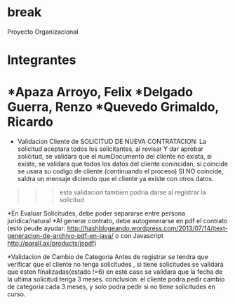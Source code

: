 break
=======

Proyecto Organizacional

Integrantes
=======

*Apaza Arroyo, Felix
*Delgado Guerra, Renzo
*Quevedo Grimaldo, Ricardo
=======

* Validacion Cliente de SOLICITUD DE NUEVA CONTRATACION:
La solicitud aceptara todos los solicitantes,
al revisar Y dar aprobar solicitud, se validara que el numDocumento del cliente no exista,
si existe, se validara que todos los datos del cliente conincidan, si coincide
se usara su codigo de cliente (continuando el proceso)
SI NO coincide, saldra un mensaje diciendo que el cliente ya existe con otros datos.
>>> esta validacion tambien podria darse al registrar la solicitud

*En Evaluar Solicitudes, debe poder separarse entre persona juridica/natural
*Al generar contrato, debe autogenerarse en pdf el contrato (esto peude ayudar: http://hashblogeando.wordpress.com/2013/07/14/itext-generacion-de-archivo-pdf-en-java/ o con Javascript http://parall.ax/products/jspdf)


*Validacion de Cambio de Categoria
Antes de registrar se tendra que verificar que el cliente no tenga solicitudes ,
si tiene solicitudes se validara que esten finalizadas(estado !=6) en este caso
se validara que la fecha de la ultima solicitud tenga 3 meses.
conclusion: el cliente podra pedir cambio de categoria cada 3 meses, y solo podra pedir si 
no tiene solicitudes en curso.